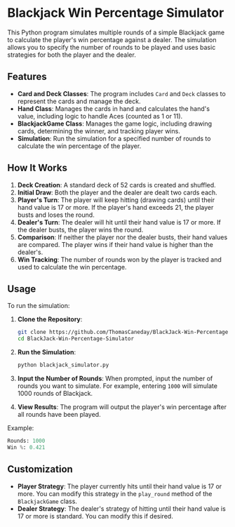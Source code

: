# Blackjack Win Percentage Simulator

This Python program simulates multiple rounds of a simple Blackjack game to calculate the player's win percentage against a dealer. The simulation allows you to specify the number of rounds to be played and uses basic strategies for both the player and the dealer.

## Features

- **Card and Deck Classes**: The program includes `Card` and `Deck` classes to represent the cards and manage the deck.
- **Hand Class**: Manages the cards in hand and calculates the hand's value, including logic to handle Aces (counted as 1 or 11).
- **BlackjackGame Class**: Manages the game logic, including drawing cards, determining the winner, and tracking player wins.
- **Simulation**: Run the simulation for a specified number of rounds to calculate the win percentage of the player.

## How It Works

1. **Deck Creation**: A standard deck of 52 cards is created and shuffled.
2. **Initial Draw**: Both the player and the dealer are dealt two cards each.
3. **Player's Turn**: The player will keep hitting (drawing cards) until their hand value is 17 or more. If the player's hand exceeds 21, the player busts and loses the round.
4. **Dealer's Turn**: The dealer will hit until their hand value is 17 or more. If the dealer busts, the player wins the round.
5. **Comparison**: If neither the player nor the dealer busts, their hand values are compared. The player wins if their hand value is higher than the dealer's.
6. **Win Tracking**: The number of rounds won by the player is tracked and used to calculate the win percentage.

## Usage

To run the simulation:

1. **Clone the Repository**:
   ```bash
   git clone https://github.com/ThomasCaneday/BlackJack-Win-Percentage-Simulator.git
   cd BlackJack-Win-Percentage-Simulator
   ```

2. **Run the Simulation**:
   ```bash
   python blackjack_simulator.py
   ```

3. **Input the Number of Rounds**: When prompted, input the number of rounds you want to simulate. For example, entering `1000` will simulate 1000 rounds of Blackjack.

4. **View Results**: The program will output the player's win percentage after all rounds have been played.

Example:
```python
Rounds: 1000
Win %: 0.421
```

## Customization

- **Player Strategy**: The player currently hits until their hand value is 17 or more. You can modify this strategy in the `play_round` method of the `BlackjackGame` class.
- **Dealer Strategy**: The dealer's strategy of hitting until their hand value is 17 or more is standard. You can modify this if desired.
